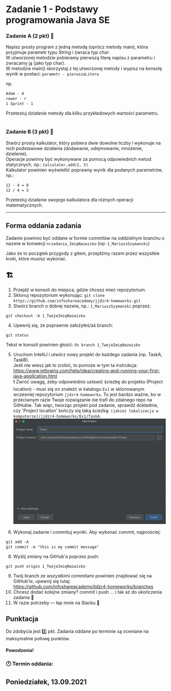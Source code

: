 # Zadanie 1 - Podstawy programowania Java SE

### Zadanie A (2 pkt) :abcd:
Napisz prosty program z jedną metodą (oprócz metody main), która przyjmuje parametr typu _String_ i zwraca typ _char_.  
W utworzonej metodzie pobieramy pierwszą literę napisu z parametru i zwracamy ją (jako typ char).  
W metodzie main() skorzystaj z tej utworzonej metody i wypisz na konsolę wynik w postaci: `parametr - pierwszaLitera`  

np.<br/>
```
Adam - A
rower - r
1 Sprint - 1
```

Przetestuj działanie metody dla kilku przykładowych wartości parametru.  
<br/>

### Zadanie B (3 pkt) :1234:
Stwórz prosty kalkulator, który pobiera dwie dowolne liczby i wykonuje na nich podstawowe działania (dodawanie, odejmowanie, mnożenie, dzielenie). <br/>
Operacje powinny być wykonywane za pomocą odpowiednich metod statycznych, np.: `Calculator.add(2, 5)`  
Kalkulator powinien wyświetlić poprawny wynik dla podanych parametrów, np.:
```
12 - 4 = 8
12 / 4 = 3
```

Przetestuj działanie swojego kalkulatora dla różnych operacji matematycznych.    


---

## Forma oddania zadania
Zadanie powinno być oddane w formie commitów na oddzielnym branchu o nazwie w konwecji `nrzadania_ImięNazwisko` (np: `1_MariuszSzymanski`)

Jako że to początek przygody z gitem, przejdźmy razem przez wszystkie kroki, które musisz wykonać.

## :building_construction: 
1. Przejdź w konsoli do miejsca, gdzie chcesz mieć repozytorium.
2. Sklonuj repozytorium wykonując: `git clone https://github.com/infoshareacademy/jjdzr4-homeworks.git`
3. Stwórz branch o dobrej nazwie, np.: `1_MariuszSzymanski` poprzez: 
```
git checkout -b 1_TwojeImięNazwisko
```
4. Upewnij się, że poprawnie założyłeś/aś branch: 
```
git status
```
Tekst w konsoli powinien głosić: `On branch 1_TwojeImięNazwisko`

5. Uruchom IntelliJ i utwórz nowy projekt do każdego zadania (np. TaskA, TaskB).  
Jeśli nie wiesz jak to zrobić, to pomoże w tym ta instrukcja: https://www.jetbrains.com/help/idea/creating-and-running-your-first-java-application.html  
:exclamation: Zwróć uwagę, żeby odpowiednio ustawić ścieżkę do projektu (Project location) - musi się on znaleźć w katalogu `Ex1` w sklonowanym wczesniej repozytorium `jjdzr4-homeworks`. To jest bardzo ważne, bo w przeciwnym razie Twoje rozwiązanie nie trafi do zdalnego repo na GitHubie. Tak więc, tworząc projekt pod zadanie, sprawdź dokładnie, czy 'Project location' kończy się taką ścieżką: `(jakieś lokalizacja w komputerze)/jjdzr4-homeworks/Ex1/TaskA`.  
![przykładowy Project location](./img/Project_location.png)  

6. Wykonaj zadanie i commituj wyniki. Aby wykonać commit, najprościej:
```
git add -A
git commit -m "this is my commit message"
```
8. Wyślij zmiany na GitHub'a poprzez push: 
```
git push origin 1_TwojeImięNazwisko
```
9. Twój branch ze wszystkimi commitami powinien znajdować się na GitHub'ie, upewnij się tutaj: https://github.com/infoshareacademy/jjdzr4-homeworks/branches
10. Chcesz dodać kolejne zmiany? commit i push ... i tak aż do ukończenia zadania :tada:
11. W razie potrzeby — łap mnie na Slacku :calling:


## Punktacja

Do zdobycia jest :five: pkt.
Zadania oddane po terminie są oceniane na maksymalnie połowę punktów.

#### Powodzenia!

### :clock12: Termin oddania:
## Poniedziałek, 13.09.2021
